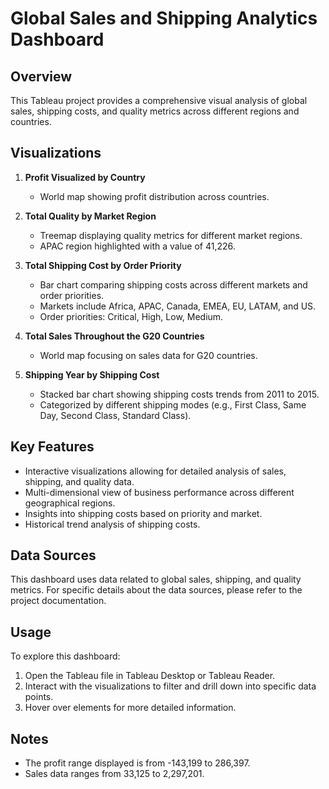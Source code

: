 # Global Sales and Shipping Analytics Dashboard

## Overview
This Tableau project provides a comprehensive visual analysis of global sales, shipping costs, and quality metrics across different regions and countries.

## Visualizations

1. **Profit Visualized by Country**
   - World map showing profit distribution across countries.

2. **Total Quality by Market Region**
   - Treemap displaying quality metrics for different market regions.
   - APAC region highlighted with a value of 41,226.

3. **Total Shipping Cost by Order Priority**
   - Bar chart comparing shipping costs across different markets and order priorities.
   - Markets include Africa, APAC, Canada, EMEA, EU, LATAM, and US.
   - Order priorities: Critical, High, Low, Medium.

4. **Total Sales Throughout the G20 Countries**
   - World map focusing on sales data for G20 countries.

5. **Shipping Year by Shipping Cost**
   - Stacked bar chart showing shipping costs trends from 2011 to 2015.
   - Categorized by different shipping modes (e.g., First Class, Same Day, Second Class, Standard Class).

## Key Features
- Interactive visualizations allowing for detailed analysis of sales, shipping, and quality data.
- Multi-dimensional view of business performance across different geographical regions.
- Insights into shipping costs based on priority and market.
- Historical trend analysis of shipping costs.

## Data Sources
This dashboard uses data related to global sales, shipping, and quality metrics. For specific details about the data sources, please refer to the project documentation.

## Usage
To explore this dashboard:
1. Open the Tableau file in Tableau Desktop or Tableau Reader.
2. Interact with the visualizations to filter and drill down into specific data points.
3. Hover over elements for more detailed information.

## Notes
- The profit range displayed is from -143,199 to 286,397.
- Sales data ranges from 33,125 to 2,297,201.
